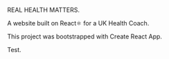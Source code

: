 REAL HEALTH MATTERS.

A website built on React⚛️ for a UK Health Coach.

This project was bootstrapped with Create React App.

Test.
